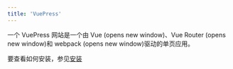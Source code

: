 ```yaml
---
title: 'VuePress'
---
```


一个 VuePress 网站是一个由 Vue (opens new window)、Vue Router (opens new window)和 webpack (opens new window)驱动的单页应用。

要查看如何安装，参见[安装](install.md)
